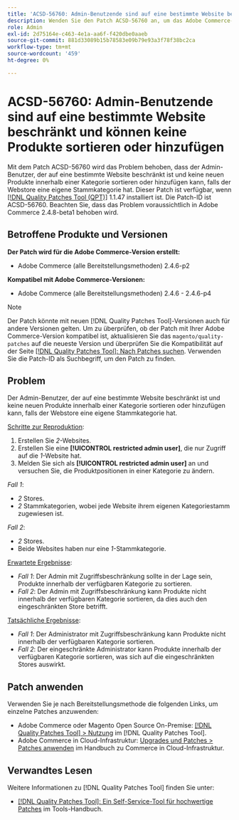```yaml
---
title: 'ACSD-56760: Admin-Benutzende sind auf eine bestimmte Website beschränkt und können keine Produkte sortieren oder hinzufügen'
description: Wenden Sie den Patch ACSD-56760 an, um das Adobe Commerce-Problem zu beheben, bei dem der Admin-Benutzer, der auf eine bestimmte Website beschränkt ist und keine neuen Produkte innerhalb einer Kategorie sortieren oder hinzufügen kann, falls der Webstore eine eigene Stammkategorie hat.
role: Admin
exl-id: 2d75164e-c463-4e1a-aa6f-f420dbe0aaeb
source-git-commit: 881d33089b15b78583e09b79e93a3f78f38bc2ca
workflow-type: tm+mt
source-wordcount: '459'
ht-degree: 0%

---
```


# ACSD-56760: Admin-Benutzende sind auf eine bestimmte Website beschränkt und können keine Produkte sortieren oder hinzufügen

Mit dem Patch ACSD-56760 wird das Problem behoben, dass der Admin-Benutzer, der auf eine bestimmte Website beschränkt ist und keine neuen Produkte innerhalb einer Kategorie sortieren oder hinzufügen kann, falls der Webstore eine eigene Stammkategorie hat. Dieser Patch ist verfügbar, wenn [[!DNL Quality Patches Tool (QPT)]](/help/tools/quality-patches-tool/quality-patches-tool-to-self-serve-quality-patches.md) 1.1.47 installiert ist. Die Patch-ID ist ACSD-56760. Beachten Sie, dass das Problem voraussichtlich in Adobe Commerce 2.4.8-beta1 behoben wird.

## Betroffene Produkte und Versionen

**Der Patch wird für die Adobe Commerce-Version erstellt:**

* Adobe Commerce (alle Bereitstellungsmethoden) 2.4.6-p2

**Kompatibel mit Adobe Commerce-Versionen:**

* Adobe Commerce (alle Bereitstellungsmethoden) 2.4.6 - 2.4.6-p4

>[!NOTE]
>
>Der Patch könnte mit neuen [!DNL Quality Patches Tool]-Versionen auch für andere Versionen gelten. Um zu überprüfen, ob der Patch mit Ihrer Adobe Commerce-Version kompatibel ist, aktualisieren Sie das `magento/quality-patches` auf die neueste Version und überprüfen Sie die Kompatibilität auf der Seite [[!DNL Quality Patches Tool]: Nach Patches suchen](https://experienceleague.adobe.com/tools/commerce-quality-patches/index.html?lang=de). Verwenden Sie die Patch-ID als Suchbegriff, um den Patch zu finden.

## Problem

Der Admin-Benutzer, der auf eine bestimmte Website beschränkt ist und keine neuen Produkte innerhalb einer Kategorie sortieren oder hinzufügen kann, falls der Webstore eine eigene Stammkategorie hat.

<u>Schritte zur Reproduktion</u>:

1. Erstellen Sie *2*-Websites.
1. Erstellen Sie eine **[!UICONTROL restricted admin user]**, die nur Zugriff auf die *1*-Website hat.
1. Melden Sie sich als **[!UICONTROL restricted admin user]** an und versuchen Sie, die Produktpositionen in einer Kategorie zu ändern.

*Fall 1*:

* *2* Stores.
* *2* Stammkategorien, wobei jede Website ihrem eigenen Kategoriestamm zugewiesen ist.

*Fall 2*:

* *2* Stores.
* Beide Websites haben nur eine *1*-Stammkategorie.

<u>Erwartete Ergebnisse</u>:

* *Fall 1*: Der Admin mit Zugriffsbeschränkung sollte in der Lage sein, Produkte innerhalb der verfügbaren Kategorie zu sortieren.
* *Fall 2*: Der Admin mit Zugriffsbeschränkung kann Produkte nicht innerhalb der verfügbaren Kategorie sortieren, da dies auch den eingeschränkten Store betrifft.

<u>Tatsächliche Ergebnisse</u>:

* *Fall 1*: Der Administrator mit Zugriffsbeschränkung kann Produkte nicht innerhalb der verfügbaren Kategorie sortieren.
* *Fall 2*: Der eingeschränkte Administrator kann Produkte innerhalb der verfügbaren Kategorie sortieren, was sich auf die eingeschränkten Stores auswirkt.

## Patch anwenden

Verwenden Sie je nach Bereitstellungsmethode die folgenden Links, um einzelne Patches anzuwenden:

* Adobe Commerce oder Magento Open Source On-Premise: [[!DNL Quality Patches Tool] > Nutzung](/help/tools/quality-patches-tool/usage.md) im [!DNL Quality Patches Tool].
* Adobe Commerce in Cloud-Infrastruktur: [Upgrades und Patches > Patches anwenden](https://experienceleague.adobe.com/docs/commerce-cloud-service/user-guide/develop/upgrade/apply-patches.html?lang=de) im Handbuch zu Commerce in Cloud-Infrastruktur.

## Verwandtes Lesen

Weitere Informationen zu [!DNL Quality Patches Tool] finden Sie unter:

* [[!DNL Quality Patches Tool]: Ein Self-Service-Tool für hochwertige Patches](/help/tools/quality-patches-tool/quality-patches-tool-to-self-serve-quality-patches.md) im Tools-Handbuch.
